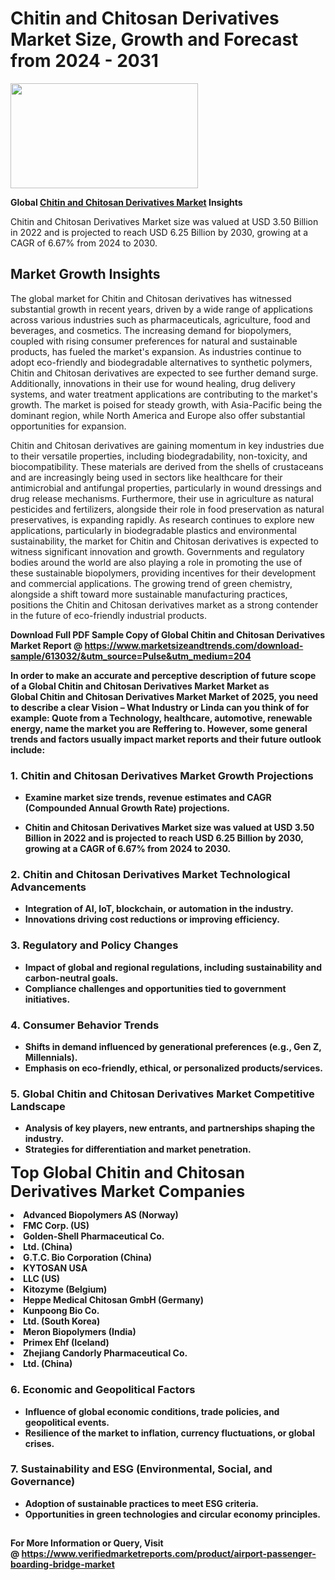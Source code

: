 <H1>Chitin and Chitosan Derivatives Market Size, Growth and Forecast from 2024 - 2031</H1><img class="aligncenter size-medium wp-image-584254" src="https://thirdeyenews.in/wp-content/uploads/2024/09/Global-Market-Research-300x168.jpeg" alt="" width="300" height="168" /><p><strong>Global&nbsp;<a href="https://www.marketsizeandtrends.com/download-sample/613032/&amp;utm_source=Pulse&amp;utm_medium=204">Chitin and Chitosan Derivatives Market</a> Insights</strong></p><p>Chitin and Chitosan Derivatives Market size was valued at USD 3.50 Billion in 2022 and is projected to reach USD 6.25 Billion by 2030, growing at a CAGR of 6.67% from 2024 to 2030.</p><p><h2>Market Growth Insights</h2> <p>The global market for Chitin and Chitosan derivatives has witnessed substantial growth in recent years, driven by a wide range of applications across various industries such as pharmaceuticals, agriculture, food and beverages, and cosmetics. The increasing demand for biopolymers, coupled with rising consumer preferences for natural and sustainable products, has fueled the market's expansion. As industries continue to adopt eco-friendly and biodegradable alternatives to synthetic polymers, Chitin and Chitosan derivatives are expected to see further demand surge. Additionally, innovations in their use for wound healing, drug delivery systems, and water treatment applications are contributing to the market's growth. The market is poised for steady growth, with Asia-Pacific being the dominant region, while North America and Europe also offer substantial opportunities for expansion.</p> <p><strong></strong></p> <p>Chitin and Chitosan derivatives are gaining momentum in key industries due to their versatile properties, including biodegradability, non-toxicity, and biocompatibility. These materials are derived from the shells of crustaceans and are increasingly being used in sectors like healthcare for their antimicrobial and antifungal properties, particularly in wound dressings and drug release mechanisms. Furthermore, their use in agriculture as natural pesticides and fertilizers, alongside their role in food preservation as natural preservatives, is expanding rapidly. As research continues to explore new applications, particularly in biodegradable plastics and environmental sustainability, the market for Chitin and Chitosan derivatives is expected to witness significant innovation and growth. Governments and regulatory bodies around the world are also playing a role in promoting the use of these sustainable biopolymers, providing incentives for their development and commercial applications. The growing trend of green chemistry, alongside a shift toward more sustainable manufacturing practices, positions the Chitin and Chitosan derivatives market as a strong contender in the future of eco-friendly industrial products.</p> <p><strong></p><p><span class=""><strong>Download Full PDF Sample Copy of Global Chitin and Chitosan Derivatives Market Report</strong> @ <a href="https://www.marketsizeandtrends.com/download-sample/613032/&amp;utm_source=Pulse&amp;utm_medium=204" target="_blank">https://www.marketsizeandtrends.com/download-sample/613032/&amp;utm_source=Pulse&amp;utm_medium=204</a></span></p><p>In order to make an accurate and perceptive description of future scope of a Global&nbsp;Chitin and Chitosan Derivatives Market Market as Global&nbsp;Chitin and Chitosan Derivatives Market Market of 2025, you need to describe a clear Vision &ndash; What Industry or Linda can you think of for example: Quote from a Technology, healthcare, automotive, renewable energy, name the market you are Reffering to. However, some general trends and factors usually impact market reports and their future outlook include:</p><h3>1.&nbsp;<strong>Chitin and Chitosan Derivatives Market Growth Projections</strong></h3><ul><li>Examine market size trends, revenue estimates and CAGR (Compounded Annual Growth Rate) projections.</li><li><p>Chitin and Chitosan Derivatives Market size was valued at USD 3.50 Billion in 2022 and is projected to reach USD 6.25 Billion by 2030, growing at a CAGR of 6.67% from 2024 to 2030.</p></li></ul><h3>2.&nbsp;<strong>Chitin and Chitosan Derivatives Market Technological Advancements</strong></h3><ul><li>Integration of AI, IoT, blockchain, or automation in the industry.</li><li>Innovations driving cost reductions or improving efficiency.</li></ul><h3>3.&nbsp;<strong>Regulatory and Policy Changes</strong></h3><ul><li>Impact of global and regional regulations, including sustainability and carbon-neutral goals.</li><li>Compliance challenges and opportunities tied to government initiatives.</li></ul><h3>4.&nbsp;<strong>Consumer Behavior Trends</strong></h3><ul><li>Shifts in demand influenced by generational preferences (e.g., Gen Z, Millennials).</li><li>Emphasis on eco-friendly, ethical, or personalized products/services.</li></ul><h3>5.&nbsp;<strong>Global Chitin and Chitosan Derivatives Market Competitive Landscape</strong></h3><ul><li>Analysis of key players, new entrants, and partnerships shaping the industry.</li><li>Strategies for differentiation and market penetration.</li></ul><p data-pm-slice="1 1 []"><span style="color: inherit; font-family: inherit; font-size: 25px;">Top Global Chitin and Chitosan Derivatives Market Companies</span></p><div class="" data-test-id=""><p><li>Advanced Biopolymers AS (Norway)</li><li> FMC Corp. (US)</li><li> Golden-Shell Pharmaceutical Co.</li><li> Ltd. (China)</li><li> G.T.C. Bio Corporation (China)</li><li> KYTOSAN USA</li><li> LLC (US)</li><li> Kitozyme (Belgium)</li><li> Heppe Medical Chitosan GmbH (Germany)</li><li> Kunpoong Bio Co.</li><li> Ltd. (South Korea)</li><li> Meron Biopolymers (India)</li><li> Primex Ehf (Iceland)</li><li> Zhejiang Candorly Pharmaceutical Co.</li><li> Ltd. (China)</li></p></div><h3>6.&nbsp;<strong>Economic and Geopolitical Factors</strong></h3><ul><li>Influence of global economic conditions, trade policies, and geopolitical events.</li><li>Resilience of the market to inflation, currency fluctuations, or global crises.</li></ul><h3>7.&nbsp;<strong>Sustainability and ESG (Environmental, Social, and Governance)</strong></h3><ul><li>Adoption of sustainable practices to meet ESG criteria.</li><li>Opportunities in green technologies and circular economy principles.</li></ul><h2><strong style="font-size: 14px;">For More Information or Query, Visit @&nbsp;</strong><a style="background-color: #ffffff; font-size: 14px;" href="https://www.marketsizeandtrends.com/report/chitin-and-chitosan-derivatives-market/" target="_blank">https://www.verifiedmarketreports.com/product/airport-passenger-boarding-bridge-market</a></h2>
